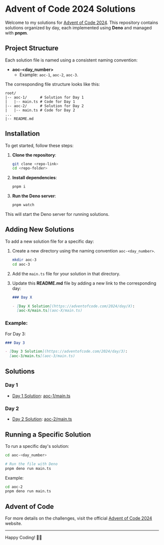 # Advent of Code 2024 Solutions

Welcome to my solutions for
[Advent of Code 2024](https://adventofcode.com/2024/). This repository contains
solutions organized by day, each implemented using **Deno** and managed with
**pnpm**.

## Project Structure

Each solution file is named using a consistent naming convention:

- **aoc-<day_number>**
  - Example: `aoc-1`, `aoc-2`, `aoc-3`.

The corresponding file structure looks like this:

```
root/
|-- aoc-1/      # Solution for Day 1
|   |-- main.ts # Code for Day 1
|-- aoc-2/      # Solution for Day 2
|   |-- main.ts # Code for Day 2
...
|-- README.md
```

## Installation

To get started, follow these steps:

1. **Clone the repository**:
   ```bash
   git clone <repo-link>
   cd <repo-folder>
   ```

2. **Install dependencies**:
   ```bash
   pnpm i
   ```

3. **Run the Deno server**:
   ```bash
   pnpm watch
   ```

This will start the Deno server for running solutions.

## Adding New Solutions

To add a new solution file for a specific day:

1. Create a new directory using the naming convention `aoc-<day_number>`.
   ```bash
   mkdir aoc-3
   cd aoc-3
   ```
2. Add the `main.ts` file for your solution in that directory.
3. Update this **README.md** file by adding a new link to the corresponding day:

   ```markdown
   ### Day X

   - [Day X Solution](https://adventofcode.com/2024/day/X):
     [aoc-X/main.ts](aoc-X/main.ts)
   ```

### Example:

For Day 3:

```markdown
### Day 3

- [Day 3 Solution](https://adventofcode.com/2024/day/3):
  [aoc-3/main.ts](aoc-3/main.ts)
```

## Solutions

### Day 1

- [Day 1 Solution](https://adventofcode.com/2024/day/1):
  [aoc-1/main.ts](aoc-1/main.ts)

### Day 2

- [Day 2 Solution](https://adventofcode.com/2024/day/2):
  [aoc-2/main.ts](aoc-2/main.ts)

## Running a Specific Solution

To run a specific day's solution:

```bash
cd aoc-<day_number>

# Run the file with Deno
pnpm deno run main.ts
```

Example:

```bash
cd aoc-2
pnpm deno run main.ts
```

## Advent of Code

For more details on the challenges, visit the official
[Advent of Code 2024](https://adventofcode.com/2024/) website.

---

Happy Coding! 🎄✨
